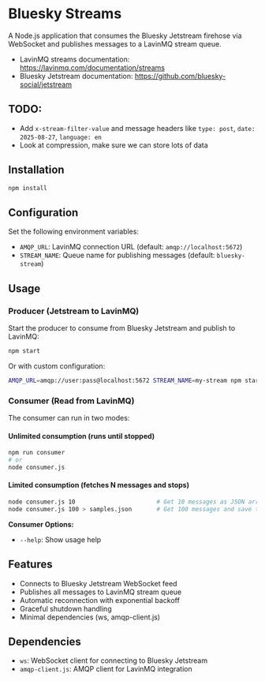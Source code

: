 # Bluesky Streams

A Node.js application that consumes the Bluesky Jetstream firehose via WebSocket and publishes messages to a LavinMQ stream queue.

- LavinMQ streams documentation: https://lavinmq.com/documentation/streams
- Bluesky Jetstream documentation: https://github.com/bluesky-social/jetstream

## TODO:

- Add `x-stream-filter-value` and message headers like `type: post`, `date: 2025-08-27`, `language: en`
- Look at compression, make sure we can store lots of data

## Installation

```bash
npm install
```

## Configuration

Set the following environment variables:

- `AMQP_URL`: LavinMQ connection URL (default: `amqp://localhost:5672`)
- `STREAM_NAME`: Queue name for publishing messages (default: `bluesky-stream`)

## Usage

### Producer (Jetstream to LavinMQ)

Start the producer to consume from Bluesky Jetstream and publish to LavinMQ:

```bash
npm start
```

Or with custom configuration:

```bash
AMQP_URL=amqp://user:pass@localhost:5672 STREAM_NAME=my-stream npm start
```

### Consumer (Read from LavinMQ)

The consumer can run in two modes:

#### Unlimited consumption (runs until stopped)
```bash
npm run consumer
# or
node consumer.js
```

#### Limited consumption (fetches N messages and stops)
```bash
node consumer.js 10                       # Get 10 messages as JSON array
node consumer.js 100 > samples.json       # Get 100 messages and save to file
```

**Consumer Options:**
- `--help`: Show usage help

## Features

- Connects to Bluesky Jetstream WebSocket feed
- Publishes all messages to LavinMQ stream queue
- Automatic reconnection with exponential backoff
- Graceful shutdown handling
- Minimal dependencies (ws, amqp-client.js)

## Dependencies

- `ws`: WebSocket client for connecting to Bluesky Jetstream
- `amqp-client.js`: AMQP client for LavinMQ integration
